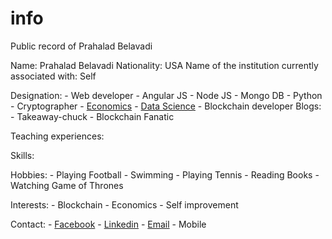 # info
Public record of Prahalad Belavadi

Name: Prahalad Belavadi
Nationality: USA
Name of the institution currently associated with: Self

Designation: 
    - Web developer 
        - Angular JS 
        - Node JS
        - Mongo DB
        - Python
    - Cryptographer 
    - [Economics](https://www.credential.net/zyhp5zow)
    - [Data Science](https://mitxpro.mit.edu/certificates/e1b779a9b97d49f2a25cec5c73a92f10)
    - Blockchain developer 
Blogs:
    - Takeaway-chuck
    - Blockchain Fanatic
    
Teaching experiences:


Skills:



Hobbies:
    - Playing Football
    - Swimming
    - Playing Tennis
    - Reading Books
    - Watching Game of Thrones

Interests:
    - Blockchain
    - Economics
    - Self improvement

Contact:
    - [Facebook](www.facebook.com/prahaladbelavadi)
    - [Linkedin](https://www.linkedin.com/in/prahaladbelavadi)
    - [Email](mailto:prahaladbelavadi@gmail.com)
    - Mobile
